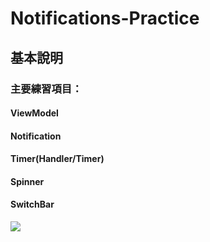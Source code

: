 # Notifications-Practice

## 基本說明

### 主要練習項目：
#### ViewModel
#### Notification
#### Timer(Handler/Timer)
#### Spinner
#### SwitchBar



![](https://i.imgur.com/9qKWfHs.png)
